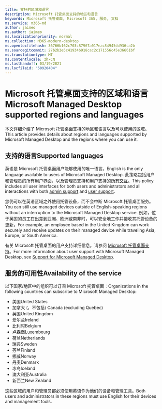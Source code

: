 ```yaml
---
title: 支持的区域和语言
description: Microsoft 托管桌面支持的地区和语言
keywords: Microsoft 托管桌面, Microsoft 365, 服务, 文档
ms.service: m365-md
author: jaimeo
ms.author: jaimeo
ms.localizationpriority: normal
ms.collection: M365-modern-desktop
ms.openlocfilehash: 36766b162c703c87967a017eac84945dd936ca2b
ms.sourcegitcommit: 27b2b2e5c41934b918cac2c171556c45e36661bf
ms.translationtype: MT
ms.contentlocale: zh-CN
ms.lasthandoff: 03/19/2021
ms.locfileid: "50920404"
---
```

# <a name="microsoft-managed-desktop-supported-regions-and-languages"></a><span data-ttu-id="dacde-104">Microsoft 托管桌面支持的区域和语言</span><span class="sxs-lookup"><span data-stu-id="dacde-104">Microsoft Managed Desktop supported regions and languages</span></span>

<span data-ttu-id="dacde-105">本文详细介绍了 Microsoft 托管桌面支持的地区和语言以及可以使用的区域。</span><span class="sxs-lookup"><span data-stu-id="dacde-105">This article provides details about regions and languages supported by Microsoft Managed Desktop and the regions where you can use it.</span></span>

## <a name="supported-languages"></a><span data-ttu-id="dacde-106">支持的语言</span><span class="sxs-lookup"><span data-stu-id="dacde-106">Supported languages</span></span>

<span data-ttu-id="dacde-107">英语是 Microsoft 托管桌面用户能够使用的唯一语言。</span><span class="sxs-lookup"><span data-stu-id="dacde-107">English is the only language available to users of Microsoft Managed Desktop.</span></span> <span data-ttu-id="dacde-108">此策略包括用户和管理员的所有用户界面，以及管理员支持和用户支持[的所有](../working-with-managed-desktop/admin-support.md)[交互](../working-with-managed-desktop/end-user-support.md)。</span><span class="sxs-lookup"><span data-stu-id="dacde-108">This policy includes all user interfaces for both users and administrators and all interactions with both [admin support](../working-with-managed-desktop/admin-support.md) and [user support](../working-with-managed-desktop/end-user-support.md).</span></span>


<span data-ttu-id="dacde-109">您仍可以在英语区域之外使用托管设备，而不会中断 Microsoft 托管桌面服务。</span><span class="sxs-lookup"><span data-stu-id="dacde-109">You can still use managed devices outside of English-speaking regions without an interruption to the Microsoft Managed Desktop service.</span></span> <span data-ttu-id="dacde-110">例如，位于英国的员工在出差到亚洲、欧洲或南非时，可以安全地工作并接收其托管设备的更新。</span><span class="sxs-lookup"><span data-stu-id="dacde-110">For example, an employee based in the United Kingdom can work securely and receive updates on their managed device while traveling Asia, Europe, or South America.</span></span> 

<span data-ttu-id="dacde-111">有关 Microsoft 托管桌面的用户支持详细信息，请参阅 [Microsoft 托管桌面支持](./support.md)。</span><span class="sxs-lookup"><span data-stu-id="dacde-111">For more information about user support with Microsoft Managed Desktop, see [Support for Microsoft Managed Desktop](./support.md).</span></span>

## <a name="availability-of-the-service"></a><span data-ttu-id="dacde-112">服务的可用性</span><span class="sxs-lookup"><span data-stu-id="dacde-112">Availability of the service</span></span>

<span data-ttu-id="dacde-113">以下国家/地区中的组织可以订阅 Microsoft 托管桌面：</span><span class="sxs-lookup"><span data-stu-id="dacde-113">Organizations in the following countries can subscribe to Microsoft Managed Desktop:</span></span>

- <span data-ttu-id="dacde-114">美国</span><span class="sxs-lookup"><span data-stu-id="dacde-114">United States</span></span>
- <span data-ttu-id="dacde-115">加拿大 (，不包括) </span><span class="sxs-lookup"><span data-stu-id="dacde-115">Canada (excluding Quebec)</span></span>
- <span data-ttu-id="dacde-116">英国</span><span class="sxs-lookup"><span data-stu-id="dacde-116">United Kingdom</span></span>
- <span data-ttu-id="dacde-117">爱尔兰</span><span class="sxs-lookup"><span data-stu-id="dacde-117">Ireland</span></span>
- <span data-ttu-id="dacde-118">比利时</span><span class="sxs-lookup"><span data-stu-id="dacde-118">Belgium</span></span>
- <span data-ttu-id="dacde-119">卢森堡</span><span class="sxs-lookup"><span data-stu-id="dacde-119">Luxembourg</span></span>
- <span data-ttu-id="dacde-120">荷兰</span><span class="sxs-lookup"><span data-stu-id="dacde-120">Netherlands</span></span>
- <span data-ttu-id="dacde-121">瑞典</span><span class="sxs-lookup"><span data-stu-id="dacde-121">Sweden</span></span>
- <span data-ttu-id="dacde-122">芬兰</span><span class="sxs-lookup"><span data-stu-id="dacde-122">Finland</span></span>
- <span data-ttu-id="dacde-123">挪威</span><span class="sxs-lookup"><span data-stu-id="dacde-123">Norway</span></span>
- <span data-ttu-id="dacde-124">丹麦</span><span class="sxs-lookup"><span data-stu-id="dacde-124">Denmark</span></span>
- <span data-ttu-id="dacde-125">冰岛</span><span class="sxs-lookup"><span data-stu-id="dacde-125">Iceland</span></span>
- <span data-ttu-id="dacde-126">澳大利亚</span><span class="sxs-lookup"><span data-stu-id="dacde-126">Australia</span></span>
- <span data-ttu-id="dacde-127">新西兰</span><span class="sxs-lookup"><span data-stu-id="dacde-127">New Zealand</span></span>

<span data-ttu-id="dacde-128">这些区域的用户和管理员都必须使用英语作为他们的设备和管理工具。</span><span class="sxs-lookup"><span data-stu-id="dacde-128">Both users and administrators in these regions must use English for their devices and management tools.</span></span>